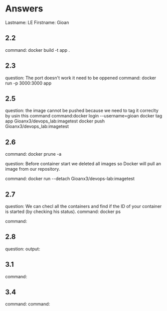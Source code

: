 # Answers

Lastname: LE
Firstname: Gioan

## 2.2
command: docker build -t app .

## 2.3
question: The port doesn't work it need to be oppened 
command: docker run -p 3000:3000 app

## 2.5
question: the image cannot be pushed because we need to tag it correclty by usin this command 
command:docker login --username=gioan docker tag app Gioanx3/devops_lab:imagetest docker push Gioanx3/devops_lab:imagetest

## 2.6
command: docker prune -a

question: Before container start we deleted all images so Docker will pull an image from our repository.


command: docker run --detach Gioanx3/devops-lab:imagetest


## 2.7
question: We can checl all the containers and find if the ID of your container is started (by checking his status).
command: docker ps

command:

## 2.8
question:
output:

## 3.1
command:

## 3.4
command:
command:

